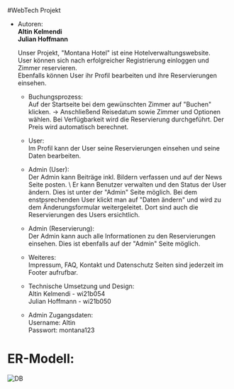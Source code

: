 #WebTech Projekt

* Autoren: \
    **Altin Kelmendi** \
    **Julian Hoffmann** 
    
   Unser Projekt, "Montana Hotel" ist eine Hotelverwaltungswebsite. \
   User können sich nach erfolgreicher Registrierung einloggen und Zimmer reservieren. \
   Ebenfalls können User ihr Profil bearbeiten und ihre Reservierungen einsehen. 
   
   * Buchungsprozess: \
    Auf der Startseite bei dem gewünschten Zimmer auf "Buchen" klicken. -> Anschließend Reisedatum sowie Zimmer und Optionen wählen. Bei Verfügbarkeit wird die Reservierung durchgeführt. Der Preis wird automatisch berechnet. 
   
   * User: \
    Im Profil kann der User seine Reservierungen einsehen und seine Daten bearbeiten. 
   
   * Admin (User): \
    Der Admin kann Beiträge inkl. Bildern verfassen und auf der News Seite posten. \ Er kann Benutzer verwalten und den Status der User ändern. Dies ist unter der "Admin" Seite möglich. Bei dem enstpsrechenden User klickt man auf "Daten ändern" und wird zu dem Änderungsformular weitergeleitet. Dort sind auch die Reservierungen des Users ersichtlich. 

   * Admin (Reservierung): \
   Der Admin kann auch alle Informationen zu den Reservierungen einsehen. Dies ist ebenfalls auf der "Admin" Seite möglich. 
    
    * Weiteres: \
      Impressum, FAQ, Kontakt und Datenschutz Seiten sind jederzeit im Footer aufrufbar. 
    
    * Technische Umsetzung und Design: \
      Altin Kelmendi - wi21b054 \
      Julian Hoffmann - wi21b050
    
   * Admin Zugangsdaten: \
   Username: Altin \
   Passwort: montana123

    
    


# ER-Modell:

![DB](https://user-images.githubusercontent.com/105012851/208745139-86449b88-9fee-4f78-80f3-d84d49e41582.png)
